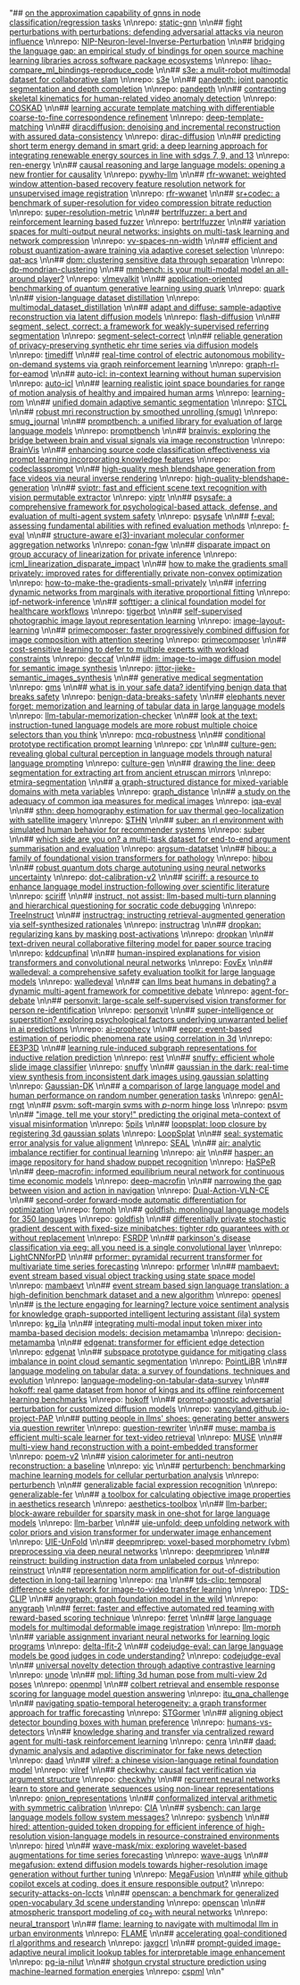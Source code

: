 "## [on the approximation capability of gnns in node classification/regression tasks](https://arxiv.org/abs/2106.08992) \n\nrepo: [static-gnn](https://github.com/aledinve/static-gnn) \n\n## [fight perturbations with perturbations: defending adversarial attacks via neuron influence](https://arxiv.org/abs/2112.13060) \n\nrepo: [NIP-Neuron-level-Inverse-Perturbation](https://github.com/Allen-piexl/NIP-Neuron-level-Inverse-Perturbation) \n\n## [bridging the language gap: an empirical study of bindings for open source machine learning libraries across software package ecosystems](https://arxiv.org/abs/2201.07201) \n\nrepo: [lihao-compare_ml_bindings-reproduce_code](https://github.com/asgaardlab/lihao-compare_ml_bindings-reproduce_code) \n\n## [s3e: a mulit-robot multimodal dataset for collaborative slam](https://arxiv.org/abs/2210.13723) \n\nrepo: [s3e](https://github.com/pengyu-team/s3e) \n\n## [pandepth: joint panoptic segmentation and depth completion](https://arxiv.org/abs/2212.14180) \n\nrepo: [pandepth](https://github.com/juanb09111/pandepth) \n\n## [contracting skeletal kinematics for human-related video anomaly detection](https://arxiv.org/abs/2301.09489) \n\nrepo: [COSKAD](https://github.com/aleflabo/COSKAD) \n\n## [learning accurate template matching with differentiable coarse-to-fine correspondence refinement](https://arxiv.org/abs/2303.08438) \n\nrepo: [deep-template-matching](https://github.com/zhirui-gao/deep-template-matching) \n\n## [diracdiffusion: denoising and incremental reconstruction with assured data-consistency](https://arxiv.org/abs/2303.14353) \n\nrepo: [dirac-diffusion](https://github.com/z-fabian/dirac-diffusion) \n\n## [predicting short term energy demand in smart grid: a deep learning approach for integrating renewable energy sources in line with sdgs 7, 9, and 13](https://arxiv.org/abs/2304.03997) \n\nrepo: [ren-energy](https://github.com/ping543f/ren-energy) \n\n## [causal reasoning and large language models: opening a new frontier for causality](https://arxiv.org/abs/2305.00050) \n\nrepo: [pywhy-llm](https://github.com/py-why/pywhy-llm) \n\n## [rfr-wwanet: weighted window attention-based recovery feature resolution network for unsupervised image registration](https://arxiv.org/abs/2305.04236) \n\nrepo: [rfr-wwanet](https://github.com/mingr-ma/rfr-wwanet) \n\n## [sr+codec: a benchmark of super-resolution for video compression bitrate reduction](https://arxiv.org/abs/2305.04844) \n\nrepo: [super-resolution-metric](https://github.com/evgeneybogatyrev/super-resolution-metric) \n\n## [bertrlfuzzer: a bert and reinforcement learning based fuzzer](https://arxiv.org/abs/2305.12534) \n\nrepo: [bertrlfuzzer](https://github.com/piyush-j/bertrlfuzzer) \n\n## [variation spaces for multi-output neural networks: insights on multi-task learning and network compression](https://arxiv.org/abs/2305.16534) \n\nrepo: [vv-spaces-nn-width](https://github.com/joeshenouda/vv-spaces-nn-width) \n\n## [efficient and robust quantization-aware training via adaptive coreset selection](https://arxiv.org/abs/2306.07215) \n\nrepo: [qat-acs](https://github.com/huangowen/qat-acs) \n\n## [dpm: clustering sensitive data through separation](https://arxiv.org/abs/2307.02969) \n\nrepo: [dp-mondrian-clustering](https://github.com/uzl-privsec/dp-mondrian-clustering) \n\n## [mmbench: is your multi-modal model an all-around player?](https://arxiv.org/abs/2307.06281) \n\nrepo: [vlmevalkit](https://github.com/open-compass/vlmevalkit) \n\n## [application-oriented benchmarking of quantum generative learning using quark](https://arxiv.org/abs/2308.04082) \n\nrepo: [quark](https://github.com/quark-framework/quark) \n\n## [vision-language dataset distillation](https://arxiv.org/abs/2308.07545) \n\nrepo: [multimodal_dataset_distillation](https://github.com/princetonvisualai/multimodal_dataset_distillation) \n\n## [adapt and diffuse: sample-adaptive reconstruction via latent diffusion models](https://arxiv.org/abs/2309.06642) \n\nrepo: [flash-diffusion](https://github.com/z-fabian/flash-diffusion) \n\n## [segment, select, correct: a framework for weakly-supervised referring segmentation](https://arxiv.org/abs/2310.13479) \n\nrepo: [segment-select-correct](https://github.com/fgirbal/segment-select-correct) \n\n## [reliable generation of privacy-preserving synthetic ehr time series via diffusion models](https://arxiv.org/abs/2310.15290) \n\nrepo: [timediff](https://github.com/muhangtian/timediff) \n\n## [real-time control of electric autonomous mobility-on-demand systems via graph reinforcement learning](https://arxiv.org/abs/2311.05780) \n\nrepo: [graph-rl-for-eamod](https://github.com/stanfordasl/graph-rl-for-eamod) \n\n## [auto-icl: in-context learning without human supervision](https://arxiv.org/abs/2311.09263) \n\nrepo: [auto-icl](https://github.com/ecielyang/auto-icl) \n\n## [learning realistic joint space boundaries for range of motion analysis of healthy and impaired human arms](https://arxiv.org/abs/2311.10653) \n\nrepo: [learning-rom](https://github.com/penn-figueroa-lab/learning-rom) \n\n## [unified domain adaptive semantic segmentation](https://arxiv.org/abs/2311.13254) \n\nrepo: [STCL](https://github.com/ZHE-SAPI/STCL) \n\n## [robust mri reconstruction by smoothed unrolling (smug)](https://arxiv.org/abs/2312.07784) \n\nrepo: [smug_journal](https://github.com/sjames40/smug_journal) \n\n## [promptbench: a unified library for evaluation of large language models](https://arxiv.org/abs/2312.07910) \n\nrepo: [promptbench](https://github.com/microsoft/promptbench) \n\n## [brainvis: exploring the bridge between brain and visual signals via image reconstruction](https://arxiv.org/abs/2312.14871) \n\nrepo: [BrainVis](https://github.com/RomGai/BrainVis) \n\n## [enhancing source code classification effectiveness via prompt learning incorporating knowledge features](https://arxiv.org/abs/2401.05544) \n\nrepo: [codeclassprompt](https://github.com/BIT-ENGD/codeclassprompt) \n\n## [high-quality mesh blendshape generation from face videos via neural inverse rendering](https://arxiv.org/abs/2401.08398) \n\nrepo: [high-quality-blendshape-generation](https://github.com/grignarder/high-quality-blendshape-generation) \n\n## [sviptr: fast and efficient scene text recognition with vision permutable extractor](https://arxiv.org/abs/2401.10110) \n\nrepo: [viptr](https://github.com/cxfyxl/viptr) \n\n## [psysafe: a comprehensive framework for psychological-based attack, defense, and evaluation of multi-agent system safety](https://arxiv.org/abs/2401.11880) \n\nrepo: [psysafe](https://github.com/ai4good24/psysafe) \n\n## [f-eval: assessing fundamental abilities with refined evaluation methods](https://arxiv.org/abs/2401.14869) \n\nrepo: [f-eval](https://github.com/openlmlab/f-eval) \n\n## [structure-aware e(3)-invariant molecular conformer aggregation networks](https://arxiv.org/abs/2402.01975) \n\nrepo: [conan-fgw](https://github.com/duyhominhnguyen/conan-fgw) \n\n## [disparate impact on group accuracy of linearization for private inference](https://arxiv.org/abs/2402.03629) \n\nrepo: [icml_linearization_disparate_impact](https://github.com/saswatd27/icml_linearization_disparate_impact) \n\n## [how to make the gradients small privately: improved rates for differentially private non-convex optimization](https://arxiv.org/abs/2402.11173) \n\nrepo: [how-to-make-the-gradients-small-privately](https://github.com/lowya/how-to-make-the-gradients-small-privately) \n\n## [inferring dynamic networks from marginals with iterative proportional fitting](https://arxiv.org/abs/2402.18697) \n\nrepo: [ipf-network-inference](https://github.com/snap-stanford/ipf-network-inference) \n\n## [softtiger: a clinical foundation model for healthcare workflows](https://arxiv.org/abs/2403.00868) \n\nrepo: [tigerbot](https://github.com/tigerresearch/tigerbot) \n\n## [self-supervised photographic image layout representation learning](https://arxiv.org/abs/2403.03740) \n\nrepo: [image-layout-learning](https://github.com/cv-xueba/image-layout-learning) \n\n## [primecomposer: faster progressively combined diffusion for image composition with attention steering](https://arxiv.org/abs/2403.05053) \n\nrepo: [primecomposer](https://github.com/codegoat24/primecomposer) \n\n## [cost-sensitive learning to defer to multiple experts with workload constraints](https://arxiv.org/abs/2403.06906) \n\nrepo: [deccaf](https://github.com/feedzai/deccaf) \n\n## [iidm: image-to-image diffusion model for semantic image synthesis](https://arxiv.org/abs/2403.13378) \n\nrepo: [jittor-jieke-semantic_images_synthesis](https://github.com/ader47/jittor-jieke-semantic_images_synthesis) \n\n## [generative medical segmentation](https://arxiv.org/abs/2403.18198) \n\nrepo: [gms](https://github.com/king-haw/gms) \n\n## [what is in your safe data? identifying benign data that breaks safety](https://arxiv.org/abs/2404.01099) \n\nrepo: [benign-data-breaks-safety](https://github.com/princeton-nlp/benign-data-breaks-safety) \n\n## [elephants never forget: memorization and learning of tabular data in large language models](https://arxiv.org/abs/2404.06209) \n\nrepo: [llm-tabular-memorization-checker](https://github.com/interpretml/llm-tabular-memorization-checker) \n\n## [look at the text: instruction-tuned language models are more robust multiple choice selectors than you think](https://arxiv.org/abs/2404.08382) \n\nrepo: [mcq-robustness](https://github.com/mainlp/mcq-robustness) \n\n## [conditional prototype rectification prompt learning](https://arxiv.org/abs/2404.09872) \n\nrepo: [cpr](https://github.com/chenhaoxing/cpr) \n\n## [culture-gen: revealing global cultural perception in language models through natural language prompting](https://arxiv.org/abs/2404.10199) \n\nrepo: [culture-gen](https://github.com/huihanlhh/culture-gen) \n\n## [drawing the line: deep segmentation for extracting art from ancient etruscan mirrors](https://arxiv.org/abs/2404.15903) \n\nrepo: [etmira-segmentation](https://github.com/RafaelSterzinger/etmira-segmentation) \n\n## [a graph-structured distance for mixed-variable domains with meta variables](https://arxiv.org/abs/2405.13073) \n\nrepo: [graph_distance](https://github.com/bbopt/graph_distance) \n\n## [a study on the adequacy of common iqa measures for medical images](https://arxiv.org/abs/2405.19224) \n\nrepo: [iqa-eval](https://github.com/ideal-iqa/iqa-eval) \n\n## [sthn: deep homography estimation for uav thermal geo-localization with satellite imagery](https://arxiv.org/abs/2405.20470) \n\nrepo: [STHN](https://github.com/arplaboratory/STHN) \n\n## [suber: an rl environment with simulated human behavior for recommender systems](https://arxiv.org/abs/2406.01631) \n\nrepo: [suber](https://github.com/suber-team/suber) \n\n## [which side are you on? a multi-task dataset for end-to-end argument summarisation and evaluation](https://arxiv.org/abs/2406.03151) \n\nrepo: [argsum-datatset](https://github.com/haobytes/argsum-datatset) \n\n## [hibou: a family of foundational vision transformers for pathology](https://arxiv.org/abs/2406.05074) \n\nrepo: [hibou](https://github.com/histai/hibou) \n\n## [robust quantum dots charge autotuning using neural networks uncertainty](https://arxiv.org/abs/2406.05175) \n\nrepo: [dot-calibration-v2](https://github.com/3it-inpaqt/dot-calibration-v2) \n\n## [sciriff: a resource to enhance language model instruction-following over scientific literature](https://arxiv.org/abs/2406.07835) \n\nrepo: [sciriff](https://github.com/allenai/sciriff) \n\n## [instruct, not assist: llm-based multi-turn planning and hierarchical questioning for socratic code debugging](https://arxiv.org/abs/2406.11709) \n\nrepo: [TreeInstruct](https://github.com/agarwalishika/TreeInstruct) \n\n## [instructrag: instructing retrieval-augmented generation via self-synthesized rationales](https://arxiv.org/abs/2406.13629) \n\nrepo: [instructrag](https://github.com/weizhepei/instructrag) \n\n## [dropkan: regularizing kans by masking post-activations](https://arxiv.org/abs/2407.13044) \n\nrepo: [dropkan](https://github.com/ghaith81/dropkan) \n\n## [text-driven neural collaborative filtering model for paper source tracing](https://arxiv.org/abs/2407.17722) \n\nrepo: [kddcupfinal](https://github.com/mylove-xab/kddcupfinal) \n\n## [human-inspired explanations for vision transformers and convolutional neural networks](https://arxiv.org/abs/2408.02123) \n\nrepo: [FovEx](https://github.com/mahadev1995/FovEx) \n\n## [walledeval: a comprehensive safety evaluation toolkit for large language models](https://arxiv.org/abs/2408.03837) \n\nrepo: [walledeval](https://github.com/walledai/walledeval) \n\n## [can llms beat humans in debating? a dynamic multi-agent framework for competitive debate](https://arxiv.org/abs/2408.04472) \n\nrepo: [agent-for-debate](https://github.com/zhangyiqun018/agent-for-debate) \n\n## [personvit: large-scale self-supervised vision transformer for person re-identification](https://arxiv.org/abs/2408.05398) \n\nrepo: [personvit](https://github.com/hustvl/personvit) \n\n## [super-intelligence or superstition? exploring psychological factors underlying unwarranted belief in ai predictions](https://arxiv.org/abs/2408.06602) \n\nrepo: [ai-prophecy](https://github.com/mitmedialab/ai-prophecy) \n\n## [eeppr: event-based estimation of periodic phenomena rate using correlation in 3d](https://arxiv.org/abs/2408.06899) \n\nrepo: [EE3P3D](https://github.com/JackPieCZ/EE3P3D) \n\n## [learning rule-induced subgraph representations for inductive relation prediction](https://arxiv.org/abs/2408.07088) \n\nrepo: [rest](https://github.com/smart-lty/rest) \n\n## [snuffy: efficient whole slide image classifier](https://arxiv.org/abs/2408.08258) \n\nrepo: [snuffy](https://github.com/jafarinia/snuffy) \n\n## [gaussian in the dark: real-time view synthesis from inconsistent dark images using gaussian splatting](https://arxiv.org/abs/2408.09130) \n\nrepo: [Gaussian-DK](https://github.com/yec22/Gaussian-DK) \n\n## [a comparison of large language model and human performance on random number generation tasks](https://arxiv.org/abs/2408.09656) \n\nrepo: [genAI-rngt](https://github.com/paxnea/genAI-rngt) \n\n## [$p$svm: soft-margin svms with $p$-norm hinge loss](https://arxiv.org/abs/2408.09908) \n\nrepo: [psvm](https://github.com/coderbak/psvm) \n\n## [\"image, tell me your story!\" predicting the original meta-context of visual misinformation](https://arxiv.org/abs/2408.09939) \n\nrepo: [5pils](https://github.com/ukplab/5pils) \n\n## [loopsplat: loop closure by registering 3d gaussian splats](https://arxiv.org/abs/2408.10154) \n\nrepo: [LoopSplat](https://github.com/GradientSpaces/LoopSplat) \n\n## [seal: systematic error analysis for value alignment](https://arxiv.org/abs/2408.10270) \n\nrepo: [SEAL](https://github.com/harvard-lil/SEAL) \n\n## [air: analytic imbalance rectifier for continual learning](https://arxiv.org/abs/2408.10349) \n\nrepo: [air](https://github.com/fang-d/air) \n\n## [hasper: an image repository for hand shadow puppet recognition](https://arxiv.org/abs/2408.10360) \n\nrepo: [HaSPeR](https://github.com/Starscream-11813/HaSPeR) \n\n## [deep-macrofin: informed equilibrium neural network for continuous time economic models](https://arxiv.org/abs/2408.10368) \n\nrepo: [deep-macrofin](https://github.com/rotmanfinhub/deep-macrofin) \n\n## [narrowing the gap between vision and action in navigation](https://arxiv.org/abs/2408.10388) \n\nrepo: [Dual-Action-VLN-CE](https://github.com/HLR/Dual-Action-VLN-CE) \n\n## [second-order forward-mode automatic differentiation for optimization](https://arxiv.org/abs/2408.10419) \n\nrepo: [fomoh](https://github.com/sri-csl/fomoh) \n\n## [goldfish: monolingual language models for 350 languages](https://arxiv.org/abs/2408.10441) \n\nrepo: [goldfish](https://github.com/tylerachang/goldfish) \n\n## [differentially private stochastic gradient descent with fixed-size minibatches: tighter rdp guarantees with or without replacement](https://arxiv.org/abs/2408.10456) \n\nrepo: [FSRDP](https://github.com/star-ailab/FSRDP) \n\n## [parkinson's disease classification via eeg: all you need is a single convolutional layer](https://arxiv.org/abs/2408.10457) \n\nrepo: [LightCNNforPD](https://github.com/MDFahimAnjum/LightCNNforPD) \n\n## [prformer: pyramidal recurrent transformer for multivariate time series forecasting](https://arxiv.org/abs/2408.10483) \n\nrepo: [prformer](https://github.com/usualheart/prformer) \n\n## [mambaevt: event stream based visual object tracking using state space model](https://arxiv.org/abs/2408.10487) \n\nrepo: [mambaevt](https://github.com/event-ahu/mambaevt) \n\n## [event stream based sign language translation: a high-definition benchmark dataset and a new algorithm](https://arxiv.org/abs/2408.10488) \n\nrepo: [openesl](https://github.com/event-ahu/openesl) \n\n## [is the lecture engaging for learning? lecture voice sentiment analysis for knowledge graph-supported intelligent lecturing assistant (ila) system](https://arxiv.org/abs/2408.10492) \n\nrepo: [kg_ila](https://github.com/anyuanay/kg_ila) \n\n## [integrating multi-modal input token mixer into mamba-based decision models: decision metamamba](https://arxiv.org/abs/2408.10517) \n\nrepo: [decision-metamamba](https://github.com/too-z/decision-metamamba) \n\n## [edgenat: transformer for efficient edge detection](https://arxiv.org/abs/2408.10527) \n\nrepo: [edgenat](https://github.com/jhjie/edgenat) \n\n## [subspace prototype guidance for mitigating class imbalance in point cloud semantic segmentation](https://arxiv.org/abs/2408.10537) \n\nrepo: [PointLiBR](https://github.com/Javion11/PointLiBR) \n\n## [language modeling on tabular data: a survey of foundations, techniques and evolution](https://arxiv.org/abs/2408.10548) \n\nrepo: [language-modeling-on-tabular-data-survey](https://github.com/lanxiang1017/language-modeling-on-tabular-data-survey) \n\n## [hokoff: real game dataset from honor of kings and its offline reinforcement learning benchmarks](https://arxiv.org/abs/2408.10556) \n\nrepo: [hokoff](https://github.com/tencent-ailab/hokoff) \n\n## [prompt-agnostic adversarial perturbation for customized diffusion models](https://arxiv.org/abs/2408.10571) \n\nrepo: [vancyland.github.io-project-PAP](https://github.com/vancyland/vancyland.github.io-project-PAP) \n\n## [putting people in llms' shoes: generating better answers via question rewriter](https://arxiv.org/abs/2408.10573) \n\nrepo: [question-rewriter](https://github.com/3244we/question-rewriter) \n\n## [muse: mamba is efficient multi-scale learner for text-video retrieval](https://arxiv.org/abs/2408.10575) \n\nrepo: [MUSE](https://github.com/hrtang22/MUSE) \n\n## [multi-view hand reconstruction with a point-embedded transformer](https://arxiv.org/abs/2408.10581) \n\nrepo: [poem-v2](https://github.com/jubsteven/poem-v2) \n\n## [vision calorimeter for anti-neutron reconstruction: a baseline](https://arxiv.org/abs/2408.10599) \n\nrepo: [vic](https://github.com/yuhongtian17/vic) \n\n## [perturbench: benchmarking machine learning models for cellular perturbation analysis](https://arxiv.org/abs/2408.10609) \n\nrepo: [perturbench](https://github.com/altoslabs/perturbench) \n\n## [generalizable facial expression recognition](https://arxiv.org/abs/2408.10614) \n\nrepo: [generalizable-fer](https://github.com/zyh-uaiaaaa/generalizable-fer) \n\n## [a toolbox for calculating objective image properties in aesthetics research](https://arxiv.org/abs/2408.10616) \n\nrepo: [aesthetics-toolbox](https://github.com/rbartho/aesthetics-toolbox) \n\n## [llm-barber: block-aware rebuilder for sparsity mask in one-shot for large language models](https://arxiv.org/abs/2408.10631) \n\nrepo: [llm-barber](https://github.com/yupengsu/llm-barber) \n\n## [uie-unfold: deep unfolding network with color priors and vision transformer for underwater image enhancement](https://arxiv.org/abs/2408.10653) \n\nrepo: [UIE-UnFold](https://github.com/CXH-Research/UIE-UnFold) \n\n## [deepmriprep: voxel-based morphometry (vbm) preprocessing via deep neural networks](https://arxiv.org/abs/2408.10656) \n\nrepo: [deepmriprep](https://github.com/wwu-mmll/deepmriprep) \n\n## [reinstruct: building instruction data from unlabeled corpus](https://arxiv.org/abs/2408.10663) \n\nrepo: [reinstruct](https://github.com/cs32963/reinstruct) \n\n## [representation norm amplification for out-of-distribution detection in long-tail learning](https://arxiv.org/abs/2408.10676) \n\nrepo: [rna](https://github.com/dgshin21/rna) \n\n## [tds-clip: temporal difference side network for image-to-video transfer learning](https://arxiv.org/abs/2408.10688) \n\nrepo: [TDS-CLIP](https://github.com/BBYL9413/TDS-CLIP) \n\n## [anygraph: graph foundation model in the wild](https://arxiv.org/abs/2408.10700) \n\nrepo: [anygraph](https://github.com/hkuds/anygraph) \n\n## [ferret: faster and effective automated red teaming with reward-based scoring technique](https://arxiv.org/abs/2408.10701) \n\nrepo: [ferret](https://github.com/declare-lab/ferret) \n\n## [large language models for multimodal deformable image registration](https://arxiv.org/abs/2408.10703) \n\nrepo: [llm-morph](https://github.com/ninjannn/llm-morph) \n\n## [variable assignment invariant neural networks for learning logic programs](https://arxiv.org/abs/2408.10709) \n\nrepo: [delta-lfit-2](https://github.com/phuayj/delta-lfit-2) \n\n## [codejudge-eval: can large language models be good judges in code understanding?](https://arxiv.org/abs/2408.10718) \n\nrepo: [codejudge-eval](https://github.com/codellm-research/codejudge-eval) \n\n## [universal novelty detection through adaptive contrastive learning](https://arxiv.org/abs/2408.10798) \n\nrepo: [unode](https://github.com/mojtaba-nafez/unode) \n\n## [mpl: lifting 3d human pose from multi-view 2d poses](https://arxiv.org/abs/2408.10805) \n\nrepo: [openmpl](https://github.com/aghasemzadeh/openmpl) \n\n## [colbert retrieval and ensemble response scoring for language model question answering](https://arxiv.org/abs/2408.10808) \n\nrepo: [itu_qna_challenge](https://github.com/Alexgichamba/itu_qna_challenge) \n\n## [navigating spatio-temporal heterogeneity: a graph transformer approach for traffic forecasting](https://arxiv.org/abs/2408.10822) \n\nrepo: [STGormer](https://github.com/jasonz5/STGormer) \n\n## [aligning object detector bounding boxes with human preference](https://arxiv.org/abs/2408.10844) \n\nrepo: [humans-vs-detectors](https://github.com/ombretta/humans-vs-detectors) \n\n## [knowledge sharing and transfer via centralized reward agent for multi-task reinforcement learning](https://arxiv.org/abs/2408.10858) \n\nrepo: [cenra](https://github.com/mahaozhe/cenra) \n\n## [daad: dynamic analysis and adaptive discriminator for fake news detection](https://arxiv.org/abs/2408.10883) \n\nrepo: [daad](https://github.com/suxinqi/daad) \n\n## [vilref: a chinese vision-language retinal foundation model](https://arxiv.org/abs/2408.10894) \n\nrepo: [vilref](https://github.com/t6yang/vilref) \n\n## [checkwhy: causal fact verification via argument structure](https://arxiv.org/abs/2408.10918) \n\nrepo: [checkwhy](https://github.com/jasenchn/checkwhy) \n\n## [recurrent neural networks learn to store and generate sequences using non-linear representations](https://arxiv.org/abs/2408.10920) \n\nrepo: [onion_representations](https://github.com/robertcsordas/onion_representations) \n\n## [conformalized interval arithmetic with symmetric calibration](https://arxiv.org/abs/2408.10939) \n\nrepo: [CIA](https://github.com/luo-lorry/CIA) \n\n## [sysbench: can large language models follow system messages?](https://arxiv.org/abs/2408.10943) \n\nrepo: [sysbench](https://github.com/pku-baichuan-mlsystemlab/sysbench) \n\n## [hired: attention-guided token dropping for efficient inference of high-resolution vision-language models in resource-constrained environments](https://arxiv.org/abs/2408.10945) \n\nrepo: [hired](https://github.com/hasanar1f/hired) \n\n## [wave-mask/mix: exploring wavelet-based augmentations for time series forecasting](https://arxiv.org/abs/2408.10951) \n\nrepo: [wave-augs](https://github.com/jafarbakhshaliyev/wave-augs) \n\n## [megafusion: extend diffusion models towards higher-resolution image generation without further tuning](https://arxiv.org/abs/2408.11001) \n\nrepo: [MegaFusion](https://github.com/ShaochengShen/MegaFusion) \n\n## [while github copilot excels at coding, does it ensure responsible output?](https://arxiv.org/abs/2408.11006) \n\nrepo: [security-attacks-on-lccts](https://github.com/sensente/security-attacks-on-lccts) \n\n## [openscan: a benchmark for generalized open-vocabulary 3d scene understanding](https://arxiv.org/abs/2408.11030) \n\nrepo: [openscan](https://github.com/youjunzhao/openscan) \n\n## [atmospheric transport modeling of co$_2$ with neural networks](https://arxiv.org/abs/2408.11032) \n\nrepo: [neural_transport](https://github.com/vitusbenson/neural_transport) \n\n## [flame: learning to navigate with multimodal llm in urban environments](https://arxiv.org/abs/2408.11051) \n\nrepo: [FLAME](https://github.com/xyz9911/FLAME) \n\n## [accelerating goal-conditioned rl algorithms and research](https://arxiv.org/abs/2408.11052) \n\nrepo: [jaxgcrl](https://github.com/michalbortkiewicz/jaxgcrl) \n\n## [prompt-guided image-adaptive neural implicit lookup tables for interpretable image enhancement](https://arxiv.org/abs/2408.11055) \n\nrepo: [pg-ia-nilut](https://github.com/satoshi-kosugi/pg-ia-nilut) \n\n## [shotgun crystal structure prediction using machine-learned formation energies](https://arxiv.org/abs/2305.02158) \n\nrepo: [cspml](https://github.com/minoru938/cspml) \n\n"